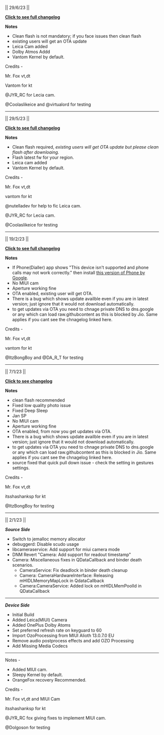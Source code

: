 || 29/6/23 ||

**[Click to see full changelog](https://raw.githubusercontent.com/bhaskar966/OTA/main/DerpFest/changelog_sweet.txt)**

**Notes**

- Clean flash is not mandatory; if you face issues then clean flash
- existing users will get an OTA update
- Leica Cam added
- Dolby Atmos Addd
- Vantom Kernel by default.


Credits -

Mr. Fox vt,dt

Vantom for kt

@JYR_RC for Lecia cam.

@Coolaslikeice and @virtualord for testing

- --

|| 29/5/23 ||

**[Click to see full changelog](https://raw.githubusercontent.com/bhaskar966/OTA/main/DerpFest/changelog_sweet.txt)**

**Notes**

- Clean flash required, *existing users will get OTA update but please clean flash after downloaing.*
- Flash latest fw for your region.
- Leica cam added
- Vantom Kernel by default.


Credits -

Mr. Fox vt,dt

vantom for kt

@nutelladev for help to fic Leica cam.

@JYR_RC for Lecia cam.

@Coolaslikeice for testing

- --

|| 19/2/23 ||

**[Click to see full changelog](https://raw.githubusercontent.com/bhaskar966/OTA/main/DerpFest/changelog_sweet.txt)**

**Notes**

- If Phone(Dialler) app shows "This device isn't supported and phone calls may not work correctly." then install [this version of Phone by Google](https://www.apkmirror.com/apk/google-inc/google-phone/google-phone-98-0-508430701-release/phone-by-google-98-0-508430701-android-apk-download/).
- No MIUI cam
- Aperture working fine
- OTA enabled, existing user will get OTA.
- There is a bug which shows update availble even if you are in latest version; just ignore that it would not download automatically.
- to get updates via OTA you need to chnage private DNS to dns.google or any which can load raw.githubcontent as this is blocked by Jio. Same applies if you cant see the chnagelog linked here.

Credits -

Mr. Fox vt,dt

vantom for kt

@ItzBongBoy and @DA_R_T for testing

- --

|| 7/1/23 ||

**[Click to see changelog](https://raw.githubusercontent.com/bhaskar966/OTA/main/DerpFest/changelog_sweet.txt)**

**Notes**

- clean flash recommended
- Fixed low quality photo issue
- Fixed Deep Sleep
- Jan SP
- No MIUI cam
- Aperture working fine
- OTA enabled, from now you get updates via OTA.
- There is a bug which shows update availble even if you are in latest version; just ignore that it would not download automatically.
- to get updates via OTA you need to chnage private DNS to dns.google or any which can load raw.githubcontent as this is blocked in Jio. Same applies if you cant see the chnagelog linked here.
- source fixed that quick pull down issue - check the setting in gestures settings.

Credits -

Mr. Fox vt,dt

itsshashanksp for kt

@ItzBongBoy for testing

- --


|| 2/1/23 ||

***Source Side***
- Switch to jemalloc memory allocator
- debuggerd: Disable scudo usage
- libcameraservice: Add support for miui camera mode
- DNM Revert "Camera: Add support for readout timestamp"
- Camera: Miscellaneous fixes in QDataCallback and binder death scenarios.
  - CameraService: Fix deadlock in binder death cleanup
  - Camera: CameraHardwareInterface: Releasing mHIDLMemoryMapLock in QdataCallback
  - Camera:CameraService: Added lock on mHIDLMemPoolId in QDataCallback
- --

***Device Side***
- Initial Build
- Added Leica(MIUI) Camera
- Added OnePlus Dolby Atoms
- Set preferred refresh rate on keyguard to 60
- Import OzoProcessing from MIUI Alioth 13.0.7.0 EU
- Remove audio postprocess effects and add OZO Processing
- Add Missing Media Codecs
- --


Notes -
- Added MIUI cam.
- Sleepy Kernel by default.
- OrangeFox recovery Recommended.

Credits -

Mr. Fox vt,dt and MIUI Cam

itsshashanksp for kt

@JYR_RC fox giving fixes to implement MIUI cam.

@Dolgoson for testing
